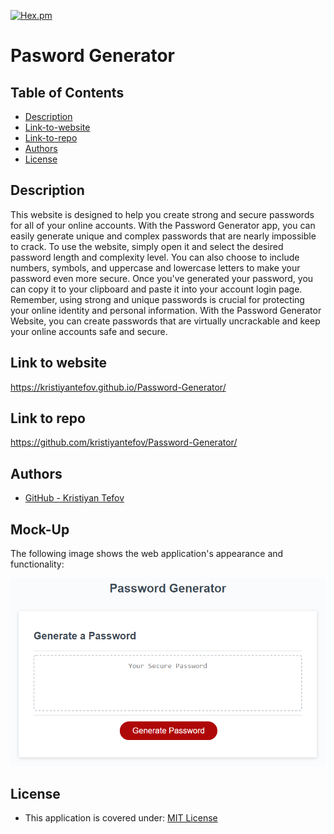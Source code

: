 
[![Hex.pm](https://img.shields.io/badge/license%20-mit-blue?style=for-the-badge&logo=appveyor)](https://choosealicense.com/licenses/mit)

# Pasword Generator

## Table of Contents

* [Description](#description)
* [Link-to-website](#link-to-website)
* [Link-to-repo](#link-to-repo)
* [Authors](#authors)
* [License](#license)


## Description
This website is designed to help you create strong and secure passwords for all of your online accounts. 
With the Password Generator app, you can easily generate unique and complex passwords that are nearly impossible to crack.
To use the website, simply open it and select the desired password length and complexity level. 
You can also choose to include numbers, symbols, and uppercase and lowercase letters to make your password even more secure.
Once you've generated your password, you can copy it to your clipboard and paste it into your account login page. 
Remember, using strong and unique passwords is crucial for protecting your online identity and personal information. 
With the Password Generator Website, you can create passwords that are virtually uncrackable and keep your online accounts safe and secure.

## Link to website

https://kristiyantefov.github.io/Password-Generator/

## Link to repo

https://github.com/kristiyantefov/Password-Generator/

## Authors

- [GitHub - Kristiyan Tefov](https://github.com/kristiyantefov)



## Mock-Up

The following image shows the web application's appearance and functionality:

![The Password Generator application displays a red button to "Generate Password".](./assets/images/03-javascript-homework-demo.png)

## License

- This application is covered under: [MIT License](https://choosealicense.com/licenses/mit)

